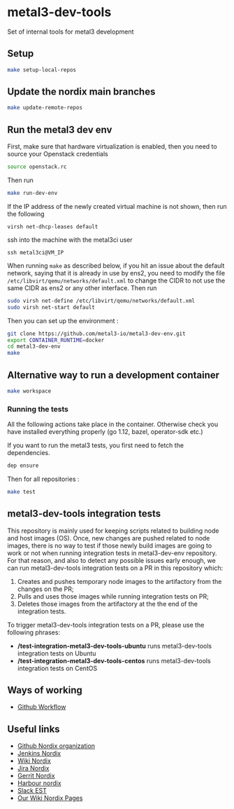 # metal3-dev-tools

Set of internal tools for metal3 development

## Setup

```sh
make setup-local-repos
```

## Update the nordix main branches

```sh
make update-remote-repos
```

## Run the metal3 dev env

First, make sure that hardware virtualization is enabled, then you need to
source your Openstack credentials

```sh
source openstack.rc
```

Then run

```sh
make run-dev-env
```

If the IP address of the newly created virtual machine is not shown, then run the following

```
virsh net-dhcp-leases default
```

ssh into the machine with the metal3ci user

```
ssh metal3ci@VM_IP
```

When running ```make``` as described below, if you hit an issue about the default network, saying that it is already in use
by ens2, you need to modify the file ```/etc/libvirt/qemu/networks/default.xml```
to change the CIDR to not use the same CIDR as ens2 or any other interface.
Then run

```sh
sudo virsh net-define /etc/libvirt/qemu/networks/default.xml
sudo virsh net-start default
```

Then you can set up the environment :

```sh
git clone https://github.com/metal3-io/metal3-dev-env.git
export CONTAINER_RUNTIME=docker
cd metal3-dev-env
make
```

## Alternative way to run a development container

```sh
make workspace
```

### Running the tests

All the following actions take place in the container. Otherwise
check you have installed everything properly (go 1.12, bazel, operator-sdk etc.)

If you want to run the metal3 tests, you first need to fetch the dependencies.

```sh
dep ensure
```

Then for all repositories :

```sh
make test
```

## metal3-dev-tools integration tests

This repository is mainly used for keeping scripts related to building node and
host images (OS). Once, new changes are pushed related to node images, there is
no way to test if those newly build images are going to work or not when running
integration tests in metal3-dev-env repository.
For that reason, and also to detect any possible issues early enough, we can run
metal3-dev-tools integration tests on a PR in this repository which:

1. Creates and pushes temporary node images to the artifactory from the changes
   on the PR;
1. Pulls and uses those images while running integration tests on PR;
1. Deletes those images from the artifactory at the the end of the integration tests.

To trigger metal3-dev-tools integration tests on a PR, please use the following
phrases:

* **/test-integration-metal3-dev-tools-ubuntu** runs metal3-dev-tools integration
  tests on Ubuntu
* **/test-integration-metal3-dev-tools-centos** runs metal3-dev-tools integration
  tests on CentOS

## Ways of working

* [Github Workflow](wow/github-workflow.md)

## Useful links

* [Github Nordix organization](https://github.com/Nordix)
* [Jenkins Nordix](https://jenkins.nordix.org)
* [Wiki Nordix](https://wiki.nordix.org/)
* [Jira Nordix](https://jira.nordix.org/secure/Dashboard.jspa)
* [Gerrit Nordix](https://gerrit.nordix.org)
* [Harbour nordix](https://registry.nordix.org)
* [Slack EST](estech-group.slack.com)
* [Our Wiki Nordix Pages](https://wiki.nordix.org/display/CPI/Cloud+and+Programmable+Infrastructure)
